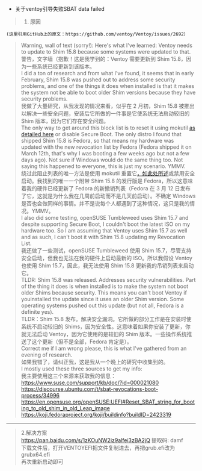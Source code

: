 - 关于ventoy引导失败SBAT data failed

 > 1. 原因

    (这里引用GitHub上的原文：https://github.com/ventoy/Ventoy/issues/2692）
> Warning, wall of text (sorry!): Here's what I've learned: Ventoy needs to update to Shim 15.8 because some systems were updated to that.
  警告，文字墙（抱歉！这是我学到的：Ventoy 需要更新到 Shim 15.8，因为一些系统已经更新到该版本。<br/>
> I did a ton of research and from what I've found, it seems that in early February, Shim 15.8 was pushed out to address some security problems, and one of the things it does when installed is that it makes the system not be able to boot older Shim versions because they have security problems.<br/>
我做了大量研究，从我发现的情况来看，似乎在 2 月初，Shim 15.8 被推出以解决一些安全问题，安装后它所做的一件事是它使系统无法启动较旧的 Shim 版本，因为它们存在安全问题。<br/>
> The only way to get around this block list is to reset it using mokutil [as detailed here](https://en.opensuse.org/openSUSE:UEFI#Reset_SBAT_string_for_booting_to_old_shim_in_old_Leap_image) or disable Secure Boot. The only distro I found that shipped Shim 15.8 is Fedora, so that means my hardware was updated with the new revocation list by Fedora (Fedora shipped it on March 12th, that's why I was booting a few weeks ago but not a few days ago). Not sure if Windows would do the same thing too. Not saying this happened to everyone, this is just my scenario. YMMV.<br/>
绕过此阻止列表的唯一方法是使用 mokutil 重置它[，如此处所述](https://en.opensuse.org/openSUSE:UEFI#Reset_SBAT_string_for_booting_to_old_shim_in_old_Leap_image)或禁用安全启动。我找到的唯一一个附带 Shim 15.8 的发行版是 Fedora，所以这意味着我的硬件已经更新了 Fedora 的新撤销列表（Fedora 在 3 月 12 日发布了它，这就是为什么我在几周前启动而不是几天前启动）。不确定 Windows 是否也会做同样的事情。并不是说每个人都遇到了这种情况，这只是我的情况。YMMV。<br/>
> I also did some testing, openSUSE Tumbleweed uses Shim 15.7 and despite supporting Secure Boot, I couldn't boot the latest ISO on my hardware too. So I am assuming that Ventoy uses Shim 15.7 as well and as such, I can't boot it with Shim 15.8 updating my Revocation List.<br/>
  我还做了一些测试，openSUSE Tumbleweed 使用 Shim 15.7，尽管支持安全启动，但我也无法在我的硬件上启动最新的 ISO。所以我假设 Ventoy 也使用 Shim 15.7，因此，我无法使用 Shim 15.8 更新我的吊销列表来启动它。<br/>
> TLDR: Shim 15.8 was released. Addresses security vulnerabilities. Part of the thing it does is when installed is to make the system not boot older Shims because security. This means you can't boot Ventoy if youinstalled the update since it uses an older Shim version. Some operating systems pushed out this update (but not all, Fedora is a definite yes).<br/>
  TLDR：Shim 15.8 发布。解决安全漏洞。它所做的部分工作是在安装时使系统不启动较旧的 Shims，因为安全性。这意味着如果你安装了更新，你就无法启动 Ventoy，因为它使用的是较旧的 Shim 版本。一些操作系统推送了这个更新（但不是全部，Fedora 肯定是）。<br/>
  Correct me if I am wrong please, this is what I've gathered from an evening of research.<br/>
  如果我错了，请纠正我，这是我从一个晚上的研究中收集到的。<br/>
> I mostly used these three sources to get my info:<br/>
  	我主要使用这三个来源来获取我的信息：<br/>
  	https://www.suse.com/support/kb/doc/?id=000021080	<br/>
  	https://discourse.ubuntu.com/t/sbat-revocations-boot-process/34996<br/>
  	https://en.opensuse.org/openSUSE:UEFI#Reset_SBAT_string_for_booting_to_old_shim_in_old_Leap_image<br/>
  	https://koji.fedoraproject.org/koji/buildinfo?buildID=2423319<br/>

***

> 2.解决方案<br/>
  https://pan.baidu.com/s/1zKOuNW2iz9alfei3zBA2jQ 提取码: damf<br/>
  下载文件后，打开VENTOYEFI把文件复制进去，再把grub.efi改为grubx64.efi<br/>
  再次重新启动即可<br/>



